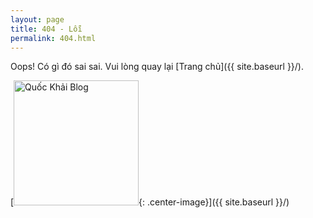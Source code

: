 ```yaml
---
layout: page
title: 404 - Lỗi
permalink: 404.html
---
```


Oops! Có gì đó sai sai. Vui lòng quay lại [Trang chủ]({{ site.baseurl }}/).

[<img src="{{ site.baseurl }}/images/pegase-logo-512.png" alt="Quốc Khải Blog" style="width: 200px;"/>{: .center-image}]({{ site.baseurl }}/)
